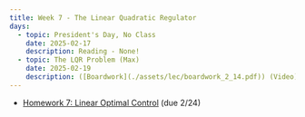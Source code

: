```yaml
---
title: Week 7 - The Linear Quadratic Regulator
days:
  - topic: President's Day, No Class
    date: 2025-02-17
    description: Reading - None!
  - topic: The LQR Problem (Max)
    date: 2025-02-19
    description: ([Boardwork](./assets/lec/boardwork_2_14.pdf)) (Video) <br /> Reading - LN 5.3
---
```


- [Homework 7: Linear Optimal Control](./assets/hw/hw3.zip) (due 2/24)


<a id="Week8"></a>
